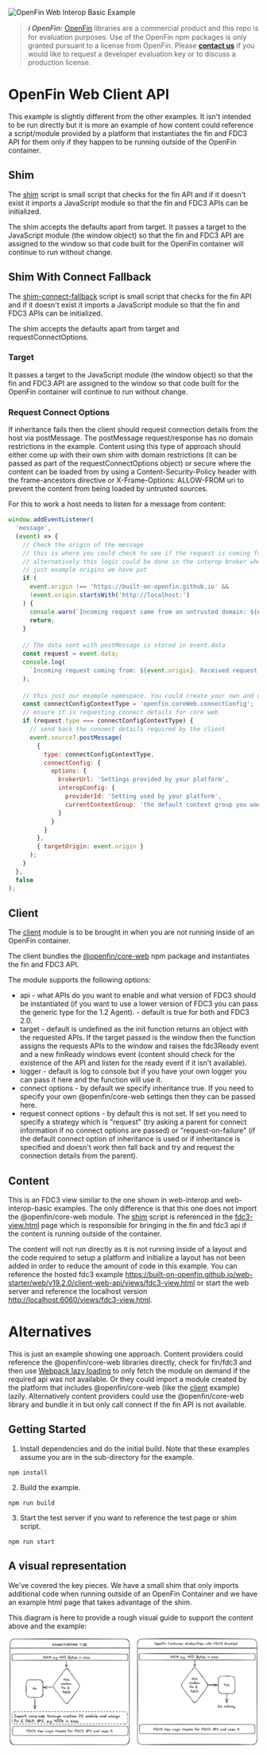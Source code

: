 ![OpenFin Web Interop Basic Example](../../assets/openfin-web-starter.png)

> **_:information_source: OpenFin:_** [OpenFin](https://www.openfin.co/) libraries are a commercial product and this repo is for evaluation purposes. Use of the OpenFin npm packages is only granted pursuant to a license from OpenFin. Please [**contact us**](https://www.openfin.co/contact/) if you would like to request a developer evaluation key or to discuss a production license.

# OpenFin Web Client API

This example is slightly different from the other examples. It isn't intended to be run directly but it is more an example of how content could reference a script/module provided by a platform that instantiates the fin and FDC3 API for them only if they happen to be running outside of the OpenFin container.

## Shim

The [shim](./client/src/shim.ts) script is small script that checks for the fin API and if it doesn't exist it imports a JavaScript module so that the fin and FDC3 APIs can be initialized.

The shim accepts the defaults apart from target. It passes a target to the JavaScript module (the window object) so that the fin and FDC3 API are assigned to the window so that code built for the OpenFin container will continue to run without change.

## Shim With Connect Fallback

The [shim-connect-fallback](./client/src/shim-connect-fallback.ts) script is small script that checks for the fin API and if it doesn't exist it imports a JavaScript module so that the fin and FDC3 APIs can be initialized.

The shim accepts the defaults apart from target and requestConnectOptions.

### Target

It passes a target to the JavaScript module (the window object) so that the fin and FDC3 API are assigned to the window so that code built for the OpenFin container will continue to run without change.

### Request Connect Options

If inheritance fails then the client should request connection details from the host via postMessage. The postMessage request/response has no domain restrictions in the example. Content using this type of approach should either come up with their own shim with domain restrictions (it can be passed as part of the requestConnectOptions object) or secure where the content can be loaded from by using a Content-Security-Policy header with the frame-ancestors directive or X-Frame-Options: ALLOW-FROM uri to prevent the content from being loaded by untrusted sources.

For this to work a host needs to listen for a message from content:

```javascript
window.addEventListener(
  'message',
  (event) => {
    // Check the origin of the message
    // this is where you could check to see if the request is coming from domains registered in your app directory
    // alternatively this logic could be done in the interop broker when the connection is attempted. These are
    // just example origins we have put
    if (
      event.origin !== 'https://built-on-openfin.github.io' &&
      !event.origin.startsWith('http://localhost:')
    ) {
      console.warn(`Incoming request came from an untrusted domain: ${event.origin}`);
      return;
    }

    // The data sent with postMessage is stored in event.data
    const request = event.data;
    console.log(
      `Incoming request coming from: ${event.origin}. Received request: ${JSON.stringify(request)}`
    );

    // this just our example namespace. You could create your own and decide what data to pass.
    const connectConfigContextType = 'openfin.coreWeb.connectConfig';
    // ensure it is requesting connect details for core web
    if (request.type === connectConfigContextType) {
      // send back the connect details required by the client
      event.source?.postMessage(
        {
          type: connectConfigContextType,
          connectConfig: {
            options: {
              brokerUrl: 'Settings provided by your platform',
              interopConfig: {
                providerId: 'Setting used by your platform',
                currentContextGroup: 'the default context group you want everyone to join e.g. green'
              }
            }
          }
        },
        { targetOrigin: event.origin }
      );
    }
  },
  false
);
```

## Client

The [client](./client/src/client.ts) module is to be brought in when you are not running inside of an OpenFin container.

The client bundles the [@openfin/core-web](https://www.npmjs.com/package/@openfin/core-web) npm package and instantiates the fin and FDC3 API.

The module supports the following options:

- api - what APIs do you want to enable and what version of FDC3 should be instantiated (if you want to use a lower version of FDC3 you can pass the generic type for the 1.2 Agent). - default is true for both and FDC3 2.0.
- target - default is undefined as the init function returns an object with the requested APIs. If the target passed is the window then the function assigns the requests APIs to the window and raises the fdc3Ready event and a new finReady windows event (content should check for the existence of the API and listen for the ready event if it isn't available).
- logger - default is log to console but if you have your own logger you can pass it here and the function will use it.
- connect options - by default we specify inheritance true. If you need to specify your own @openfin/core-web settings then they can be passed here.
- request connect options - by default this is not set. If set you need to specify a strategy which is "request" (try asking a parent for connect information if no connect options are passed) or "request-on-failure" (if the default connect option of inheritance is used or if inheritance is specified and doesn't work then fall back and try and request the connection details from the parent).

## Content

This is an FDC3 view similar to the one shown in web-interop and web-interop-basic examples. The only difference is that this one does not import the @openfin/core-web module. The [shim](./client/src/shim.ts) script is referenced in the [fdc3-view.html](./public/views/fdc3-view.html) page which is responsible for bringing in the fin and fdc3 api if the content is running outside of the container.

The content will not run directly as it is not running inside of a layout and the code required to setup a platform and initialize a layout has not been added in order to reduce the amount of code in this example. You can reference the hosted fdc3 example <https://built-on-openfin.github.io/web-starter/web/v19.2.0/client-web-api/views/fdc3-view.html> or start the web server and reference the localhost version <http://localhost:6060/views/fdc3-view.html>.

# Alternatives

This is just an example showing one approach. Content providers could reference the @openfin/core-web libraries directly, check for fin/fdc3 and then use [Webpack lazy loading](https://webpack.js.org/guides/lazy-loading/) to only fetch the module on demand if the required api was not available. Or they could import a module created by the platform that includes @openfin/core-web (like the [client](./client/src/client.ts) example) lazily. Alternatively content providers could use the @openfin/core-web library and bundle it in but only call connect if the fin API is not available.

## Getting Started

1. Install dependencies and do the initial build. Note that these examples assume you are in the sub-directory for the example.

```shell
npm install
```

2. Build the example.

```shell
npm run build
```

3. Start the test server if you want to reference the test page or shim script.

```shell
npm run start
```

## A visual representation

We've covered the key pieces. We have a small shim that only imports additional code when running outside of an OpenFin Container and we have an example html page that takes advantage of the shim.

This diagram is here to provide a rough visual guide to support the content above and the example:

![OpenFin Web Client API Rough Visual Guide](./docs/web-client-api-visualization.png)
